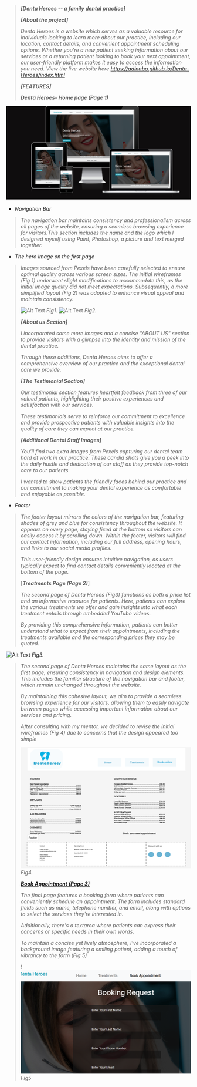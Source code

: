 > ***[Denta Heroes -- a family dental practice]***
>
> ***[About the project]***
>
> *Denta Heroes is a website which serves as a valuable resource for
> individuals looking to learn more about our practice, including our
> location, contact details, and convenient appointment scheduling
> options. Whether you\'re a new patient seeking information about our
> services or a returning patient looking to book your next appointment,
> our user-friendly platform makes it easy to access the information you
> need. View the live website here https://adinabo.github.io/Denta-Heroes/index.html*
>
> ***[FEATURES]***
>
> ***Denta Heroes- Home page (Page 1)***

![Responsive Mockup](https://raw.githubusercontent.com/adinabo/Denta-Heroes/main/assets/images/responsive.png)

-   *Navigation Bar*

> *The navigation bar maintains consistency and professionalism across
> all pages of the website, ensuring a seamless browsing experience for
> visitors.This section includes the name and the logo which I designed
> myself using Paint, Photoshop, a picture and text merged together.*

-   *The hero image on the first page*

> *Images sourced from Pexels have been carefully selected to ensure
> optimal quality across various screen sizes. The initial wireframes
> (Fig 1) underwent slight modifications to accommodate this, as the
> initial image quality did not meet expectations. Subsequently, a more
> simplified layout (Fig 2) was adopted to enhance visual appeal and
> maintain consistency.*
>
> ![Alt Text](https://github.com/adinabo/Denta-Heroes/tree/f21860289874cba9dc9d3b6430bde0ae536b8463/assetsfig1.png)
*Fig1.*
 ![Alt Text](https://github.com/adinabo/Denta-Heroes/tree/f21860289874cba9dc9d3b6430bde0ae536b8463/assetsfig2.png)
*Fig2.*
>
> ***[About us Section]***
>
> *I incorporated some more images and a concise \"ABOUT US\" section to
> provide visitors with a glimpse into the identity and mission of the
> dental practice.*
>
> *Through these additions, Denta Heroes aims to offer a comprehensive
> overview of our practice and the exceptional dental care we provide.*
>
> ***[The Testimonial Section]***
>
> *Our testimonial section features heartfelt feedback from three of our
> valued patients, highlighting their positive experiences and
> satisfaction with our services.*
>
> *These testimonials serve to reinforce our commitment to excellence
> and provide prospective patients with valuable insights into the
> quality of care they can expect at our practice.*
>
> ***[Additional Dental Staff Images]***
>
> *You\'ll find two extra images from Pexels capturing our dental team
> hard at work in our practice. These candid shots give you a peek into
> the daily hustle and dedication of our staff as they provide top-notch
> care to our patients.*
>
> *I wanted to show patients the friendly faces behind our practice and
> our commitment to making your dental experience as comfortable and
> enjoyable as possible.*

-   *Footer*

> *The footer layout mirrors the colors of the navigation bar, featuring
> shades of grey and blue for consistency throughout the website. It
> appears on every page, staying fixed at the bottom so visitors can
> easily access it by scrolling down. Within the footer, visitors will
> find our contact information, including our full address, opening
> hours, and links to our social media profiles.*
>
> *This user-friendly design ensures intuitive navigation, as users
> typically expect to find contact details conveniently located at the
> bottom of the page.*
>
> [***Treatments Page (Page
2)***]
>
> *The second page of Denta Heroes (Fig3) functions as both a price list and an
> informative resource for patients. Here, patients can explore the
> various treatments we offer and gain insights into what each treatment
> entails through embedded YouTube videos.*
>
> *By providing this comprehensive information, patients can better
> understand what to expect from their appointments, including the
> treatments available and the corresponding prices they may be quoted.*

 ![Alt Text](https://github.com/adinabo/Denta-Heroes/tree/f21860289874cba9dc9d3b6430bde0ae536b8463/assetsfig3.png)
*Fig3.*

> *The second page of Denta Heroes maintains the same layout as the
> first page, ensuring consistency in navigation and design elements.
> This includes the familiar structure of the navigation bar and footer,
> which remain unchanged throughout the website.*
>
> *By maintaining this cohesive layout, we aim to provide a seamless
> browsing experience for our visitors, allowing them to easily navigate
> between pages while accessing important information about our services
> and pricing.*
>
> *After consulting with my mentor, we decided to revise the initial
> wireframes (Fig 4) due to concerns that the design appeared too
> simple*
>
> ![Alt Text](https://raw.githubusercontent.com/adinabo/Denta-Heroes/main/assets/images/fig4.png)
*Fig4.*
>
> 
>
> [***Book Appointment (Page
> 3)***](https://adinabo.github.io/Denta-Heroes/bookappointment.html)
>
> *The final page features a booking form where patients can
> conveniently schedule an appointment. The form includes standard
> fields such as name, telephone number, and email, along with options
> to select the services they\'re interested in.*
>
> *Additionally, there\'s a textarea where patients can express their
> concerns or specific needs in their own words.*
>
> *To maintain a concise yet lively atmosphere, I\'ve incorporated a
> background image featuring a smiling patient, adding a touch of
> vibrancy to the form (Fig 5)*
>
> ! ![Alt Text](https://raw.githubusercontent.com/adinabo/Denta-Heroes/main/assets/images/fig5.png)
*Fig5* 
>
> 